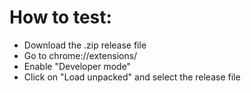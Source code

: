 # How to test: 
* Download the .zip release file
* Go to chrome://extensions/
* Enable "Developer mode"
* Click on "Load unpacked" and select the release file
